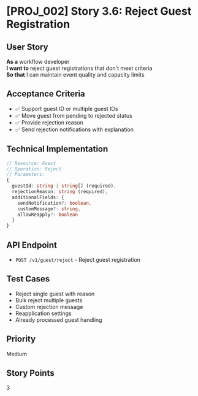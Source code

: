# [PROJ_002] Story 3.6: Reject Guest Registration

## User Story
**As a** workflow developer  
**I want to** reject guest registrations that don't meet criteria  
**So that** I can maintain event quality and capacity limits

## Acceptance Criteria
- ✅ Support guest ID or multiple guest IDs
- ✅ Move guest from pending to rejected status
- ✅ Provide rejection reason
- ✅ Send rejection notifications with explanation

## Technical Implementation
```typescript
// Resource: Guest
// Operation: Reject
// Parameters:
{
  guestId: string | string[] (required),
  rejectionReason: string (required),
  additionalFields: {
    sendNotification?: boolean,
    customMessage?: string,
    allowReapply?: boolean
  }
}
```

## API Endpoint
- `POST /v1/guest/reject` - Reject guest registration

## Test Cases
- Reject single guest with reason
- Bulk reject multiple guests
- Custom rejection message
- Reapplication settings
- Already processed guest handling

## Priority
Medium

## Story Points
3
